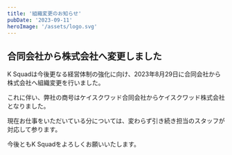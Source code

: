 ```yaml
---
title: '組織変更のお知らせ'
pubDate: '2023-09-11'
heroImage: '/assets/logo.svg'
---
```


## 合同会社から株式会社へ変更しました

K Squadは今後更なる経営体制の強化に向け、2023年8月29日に合同会社から株式会社へ組織変更を行いました。

これに伴い、弊社の商号はケイスクワッド合同会社からケイスクワッド株式会社となりました。

現在お仕事をいただいている分については、変わらず引き続き担当のスタッフが対応して参ります。

今後ともK Squadをよろしくお願いいたします。
